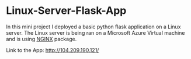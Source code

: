 # Linux-Server-Flask-App
In this mini project I deployed a basic python flask application on a Linux server. The Linux server is being ran on a Microsoft Azure Virtual machine and is using [NGINX](https://www.nginx.com/resources/wiki/start/topics/tutorials/install/) package.

Link to the App: http://104.209.190.121/
